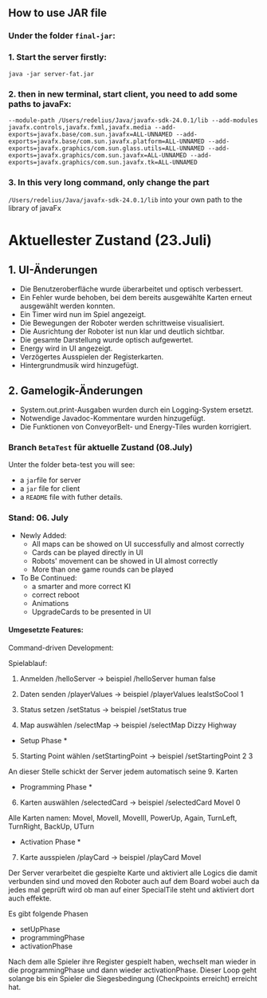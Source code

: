 ## How to use JAR file

### Under the folder `final-jar`:

### 1. Start the server firstly:

``` java -jar server-fat.jar ``` 

### 2. then in new terminal, start client, you need to add some paths to javaFx:
```--module-path /Users/redelius/Java/javafx-sdk-24.0.1/lib --add-modules javafx.controls,javafx.fxml,javafx.media --add-exports=javafx.base/com.sun.javafx=ALL-UNNAMED --add-exports=javafx.base/com.sun.javafx.platform=ALL-UNNAMED --add-exports=javafx.graphics/com.sun.glass.utils=ALL-UNNAMED --add-exports=javafx.graphics/com.sun.javafx=ALL-UNNAMED --add-exports=javafx.graphics/com.sun.javafx.tk=ALL-UNNAMED```

### 3. In this very long command, only change the part

```/Users/redelius/Java/javafx-sdk-24.0.1/lib``` into your own path to the library of javaFx

# Aktuellester Zustand (23.Juli)

## 1. UI-Änderungen

- Die Benutzeroberfläche wurde überarbeitet und optisch verbessert.
- Ein Fehler wurde behoben, bei dem bereits ausgewählte Karten erneut ausgewählt werden konnten.
- Ein Timer wird nun im Spiel angezeigt.
- Die Bewegungen der Roboter werden schrittweise visualisiert.
- Die Ausrichtung der Roboter ist nun klar und deutlich sichtbar.
- Die gesamte Darstellung wurde optisch aufgewertet.
- Energy wird in UI angezeigt.
- Verzögertes Ausspielen der Registerkarten.
- Hintergrundmusik wird hinzugefügt.

## 2. Gamelogik-Änderungen
- System.out.print-Ausgaben wurden durch ein Logging-System ersetzt.
- Notwendige Javadoc-Kommentare wurden hinzugefügt.
- Die Funktionen von ConveyorBelt- und Energy-Tiles wurden korrigiert.

### Branch ```BetaTest``` für aktuelle Zustand (08.July)
Unter the folder beta-test you will see:
- a ```jar```file for server
- a ```jar``` file for client
- a ```README``` file with futher details.

### Stand: 06. July
- Newly Added:
    - All maps can be showed on UI successfully and almost correctly
    - Cards can be played directly in UI
    - Robots' movement can be showed in UI almost correctly
    - More than one game rounds can be played
- To Be Continued:
    - a smarter and more correct KI
    - correct reboot
    - Animations
    - UpgradeCards to be presented in UI

#### Umgesetzte Features:

Command-driven Development:

Spielablauf:

1. Anmelden
   /helloServer <groupName> <isAi>             -> beispiel     /helloServer human false

2. Daten senden
   /playerValues <playerName> <robot>          -> beispiel     /playerValues leaIstSoCool 1

3. Status setzen
   /setStatus <ifReady>                        -> beispiel     /setStatus true

4. Map auswählen
   /selectMap <mapName>                        -> beispiel     /selectMap Dizzy Highway

* Setup Phase *

5. Starting Point wählen
   /setStartingPoint <x> <y>                   -> beispiel     /setStartingPoint 2 3

An dieser Stelle schickt der Server jedem automatisch seine 9. Karten

* Programming Phase *

6. Karten auswählen
   /selectedCard <cardName> <registerIndex>    -> beispiel     /selectedCard MoveI 0

Alle Karten namen:  MoveI, MoveII, MoveIII, PowerUp, Again, TurnLeft, TurnRight, BackUp, UTurn

* Activation Phase *

7. Karte ausspielen
   /playCard <cardName>                        -> beispiel     /playCard MoveI


Der Server verarbeitet die gespielte Karte und aktiviert alle Logics die damit verbunden sind und moved den Roboter auch auf dem
Board wobei auch da jedes mal geprüft wird ob man auf einer SpecialTile steht und aktiviert dort auch effekte.

Es gibt folgende Phasen
- setUpPhase
- programmingPhase
- activationPhase

Nach dem alle Spieler ihre Register gespielt haben, wechselt man wieder in die programmingPhase und dann wieder activationPhase.
Dieser Loop geht solange bis ein Spieler die Siegesbedingung (Checkpoints erreicht) erreicht hat.
